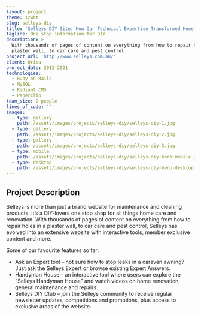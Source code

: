 ```yaml
---
layout: project
theme: 12wbt
slug: selleys-diy
title: 'Selleys DIY Site: How Our Technical Expertise Transformed Home Improvement'
tagline: One stop information for DIY
description: >-
  With thousands of pages of content on everything from how to repair holes in a
  plaster wall, to car care and pest control
project_url: 'http://www.selleys.com.au/'
client: Orica
project_date: 2012-2021
technologies:
  - Ruby on Rails
  - MySQL
  - Radiant CMS
  - Paperclip
team_size: 2 people
lines_of_code: ''
images:
  - type: gallery
    path: /assets/images/projects/selleys-diy/selleys-diy-1.jpg
  - type: gallery
    path: /assets/images/projects/selleys-diy/selleys-diy-2.jpg
  - type: gallery
    path: /assets/images/projects/selleys-diy/selleys-diy-3.jpg
  - type: mobile
    path: /assets/images/projects/selleys-diy/selleys-diy-hero-mobile.jpg
  - type: desktop
    path: /assets/images/projects/selleys-diy/selleys-diy-hero-desktop.jpg
---
```


## Project Description

Selleys is more than just a brand website for maintenance and cleaning products. It’s a DIY-lovers one stop shop for all things home care and renovation. With thousands of pages of content on everything from how to repair holes in a plaster wall, to car care and pest control, Selleys has evolved into an extensive website with interactive tools, member exclusive content and more.

Some of our favourite features so far:

<ul>
<li>Ask an Expert tool – not sure how to stop leaks in a caravan awning? Just ask the Selleys Expert or browse existing Expert Answers.</li>
<li>Handyman House – an interactive tool where users can explore the “Selleys Handyman House” and watch videos on home renovation, general maintenance and repairs.</li>
<li>Selleys DIY Club – join the Selleys community to receive regular newsletter updates, competitions and promotions, plus access to exclusive areas of the website.</li>
</ul>
